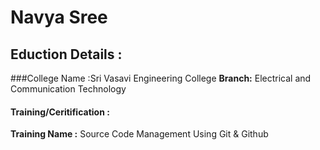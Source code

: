 # Navya Sree 

## Eduction Details :
###College Name :Sri Vasavi Engineering College
**Branch:** Electrical and Communication Technology
#### Training/Ceritification :
**Training Name :** Source Code Management Using Git & Github 
